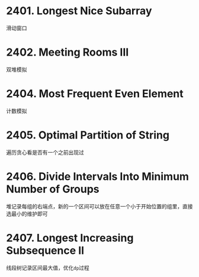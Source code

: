 # 2401. Longest Nice Subarray

滑动窗口

# 2402. Meeting Rooms III

双堆模拟

# 2404. Most Frequent Even Element

计数模拟

# 2405. Optimal Partition of String

遍历贪心看是否有一个之前出现过

# 2406. Divide Intervals Into Minimum Number of Groups

堆记录每组的右端点，新的一个区间可以放在任意一个小于开始位置的组里，直接选最小的维护即可

# 2407. Longest Increasing Subsequence II

线段树记录区间最大值，优化`dp`过程
